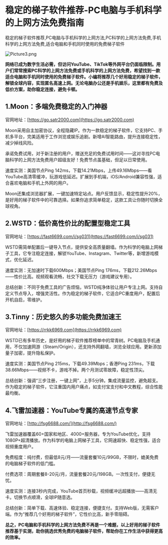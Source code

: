 # 稳定的梯子软件推荐-PC电脑与手机科学的上网方法免费指南
稳定的梯子软件推荐,PC电脑与手机科学的上网方法,PC科学的上网方法免费,手机科学的上网方法免费,适合电脑和手机同时使用的免费梯子软件

![Picture3.png](https://p.inari.site/usr/1819/68f6d0c3e7b91.png)

**网络已成为数字生活必需，但访问YouTube、TikTok等外网平台仍面临限制。用户们常常搜索PC科学的上网方法免费或手机科学的上网方法免费，希望找到一款适合电脑和手机同时使用的免费梯子软件。小编将推荐几个好用稳定的梯子软件，解锁全球内容，实现匿名高速上网。无论电脑办公还是手机娱乐，这里都有免费及低价方案，助你稳定连接，避免卡顿。**

## 1.Moon：多端免费稳定的入门神器
官网地址：[https://go.satr2000.com](https://go.satr2000.com)

Moon采用自主加密协议，全程隐藏IP。作为一款稳定的梯子软件，它支持PC、手机多平台，完美适用于工作浏览或娱乐追剧。新增AI智能路由，提升连接稳定性，减少掉线风险。

承诺免费试用，对于新注册的用户，赠送充足的免费试用时间——这对寻找PC电脑科学的上网方法免费用户超级友好！免费节点虽基础，但足以日常使用。

速度实测：美国节点Ping 142ms，下载14.21Mbps，上传49.16Mbps——看YouTube高清零缓冲，玩游戏低延迟。扩展到手机端，iOS/Android兼容性强，适合喜欢电脑和手机上外网的用户。

Moon还集成浏览器扩展，一键加速特定站点。用户反馈显示，稳定性提升20%，是好用的梯子软件中的可靠选择。如果你追求简单稳定，这款工具让你随时切换全球视角。

## 2.WSTD：低价高性价比的配置型稳定工具
官网地址：[https://fast6699.com/i/sg031](https://fast6699.com/i/sg031)

WSTD需简单配置后一键导入节点，提供安全高质量翻墙。作为科学的电脑上网梯子工具，它专注稳定连接，解锁YouTube、Instagram、Twitter等，新增游戏模式，优化延迟。

速度实测：无加速时下载600Mbps；美国节点Ping 176ms，下载212.26Mbps——性价比高。视频观看流畅，社交下载无压力（游戏建议专用）。

总结创新：不同于免费工具的广告烦恼，WSTD纯净体验让用户专注上网。支持自定义节点导入，增强灵活性。作为稳定的梯子软件，它适合PC重度用户，配置后开机自启，零维护。

## 3.Tinny：历史悠久的多功能免费加速王
官网地址：[https://rrkk6969.com](https://rrkk6969.com)

WSTD已有多年历史，是好用的梯子软件推荐榜单中的常青树。PC电脑及手机通用，不仅加速网游（Steam/Origin），还支持外网翻墙，浏览全球应用。更新添加量子加密，提升隐私保护。

速度实测：美国节点Ping 215ms，下载49.39Mbps；香港Ping 231ms，下载38.66Mbps——视频不卡，游戏不掉。两个月测试零故障，稳定性顶尖。

总结创新：强调“三步注册，一键上网”，上手5分钟。集成流量监控，避免超支。作为稳定的梯子软件，它注重国内用户痛点，如支付宝支付和中文教程，综合性能最均衡。

## 4.飞雷加速器：YouTube专属的高速节点专家
官网地址：[http://fsg6688.com/](http://fsg6688.com/)

飞雷加速器覆盖60+国家和地区、4000+服务器，专为YouTube优化，支持1080P+超清播放。作为科学的电脑上网梯子工具，它网速超快、稳定性强，适合视频重度用户。

免费程度：纯付费，但最低8元/月——流量套餐10元/99GB，不限时，媲美免费的电脑梯子软件的低门槛。

付费选项：周期套餐8-20元/月，流量套餐20元/198GB。一次性支付，便捷无忧。

速度实测：连接3秒内完成，YouTube首页秒载，视频缓冲远超播放——高清无卡。切换节点顺滑，全球IP随意选。

总结创新：简单下载、高速体验、稳定连接，便捷支付。支持Web版，无需客户端。作为“推荐几个好用的梯子软件”，它性价比高，新手零阻碍。

**总之，PC电脑和手机科学的上网方法免费不再是一个难题，以上好用的梯子软件推荐基于实测，助你挑选优秀免费的电脑梯子软件，帮助你在工作生活中获得更高的效率。**
